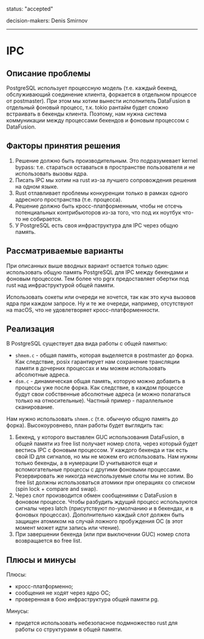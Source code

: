 status: "accepted"

decision-makers: Denis Smirnov

--------------------------------

# IPC

## Описание проблемы

PostgreSQL использует процессную модель (т.е. каждый бекенд,
обслуживающий соединение клиента, форкается в отдельном процессе
от postmaster). При этом мы хотим вынести исполнитель DataFusion
в отдельный фоновый процесс, т.к. tokio рантайм будет сложно
встраивать в бекенды клиента. Поэтому, нам нужна система
коммуникации между процессами бекендов и фоновым процессом с
DataFusion.

## Факторы принятия решения

1. Решение должно быть производительным. Это подразумевает
   kernel bypass: т.е. стараться оставаться в пространстве
   пользователя и не использовать вызовы ядра.
1. Писать IPC мы хотим на rust из-за лучшего сопровождения
   решения на одном языке.
1. Rust отлавливает проблемы конкуренции только в рамках
   одного адресного пространства (т.е. процесса).
1. Решение должно быть кросс-платформенным, чтобы не отсечь
   потенциальных контрибьюторов из-за того, что под их ноутбук
   что-то не собирается.
1. У PostgreSQL есть своя инфраструктура для IPC через
   общую память.

## Рассматриваемые варианты

При описанных выше вводных вариант остается только один:
использовать общую память PostgreSQL для IPC между бекендами
и фоновым процессом. Тем более что pgrx предоставляет обертки
под rust над инфраструктурой общей памяти.

Использовать сокеты или очереди не хочется, так как это куча
вызовов ядра при каждом запросе. Ну и те же очереди, например,
отсутствуют на macOS, что не удовлетворяет кросс-платформенности.

## Реализация

В PostgreSQL существует два вида работы с общей памятью:
- `shmem.c` - общая память, которая выделяется в postmaster до форка.
  Как следствие, posix гарантирует нам сохранение трансляции памяти
  в дочерних процессах и мы можем использовать абсолютные адреса.
- `dsm.c` - динамическая общая память, которую можно добавить в
  процессы уже после форка. Как следствие, в каждом процессе будут
  свои собственные абсолютные адреса (и можно полагаться только на
  относительные). Частный пример - параллельное сканирование.

Нам нужно использовать `shmem.c` (т.е. обычную общую память до форка).
Высокоуровнево, план работы будет выглядить так:
1. Бекенд, у которого выставлен GUC использования DataFusion,
   в общей памяти из free list получает номер слота, через который
   будет вестись IPC с фоновым процессом. У каждого бекенда и так
   есть свой ID для сигналов, но мы не можем его использовать. Нам
   нужны только бекенды, а в нумерации ID учитываются еще и
   вспомогательные процессы с другими фоновыми процессами. Резервировать
   же никогда неиспользуемые слоты мы не хотим.
   Во free list должны использоваться атомики при операциях со списком
   (spin lock + compare and swap).
1. Через слот производится обмен сообщениями с DataFusion в фоновом
   процессе. Чтобы разбудить ждущий процесс используются сигналы через
   latch (присутствуют по-умолчанию и в бекендах, и в фоновых процессах).
   Дополнительно каждый слот должен быть защищен атомиком на случай ложного
   пробуждения ОС (в этот момент может идти запись или чтение).
1. При завершении бекенда (или при выключении GUC) номер слота возвращается
   во free list.

## Плюсы и минусы

Плюсы:
- кросс-платформенно;
- сообщения не ходят через ядро ОС;
- проверенная в бою инфраструктура общей памяти pg.

Минусы:
- придется использовать небезопасное подмножество rust для работы со
  структурами в общей памяти.
